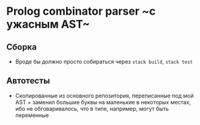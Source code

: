 # Prolog combinator parser ~с ужасным AST~

## Сборка
- Вроде бы должно просто собираться через `stack build`, `stack test`

## Автотесты
- Скопированные из основного репозитория, переписанные под мой AST + заменил большие буквы на маленькие в некоторых местах, ибо не обговаривалось, что в типе, например, могут быть переменные
